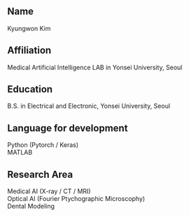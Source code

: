 ## Name
Kyungwon Kim
## Affiliation
Medical Artificial Intelligence LAB in Yonsei University, Seoul
## Education
B.S. in Electrical and Electronic, Yonsei University, Seoul
## Language for development
Python (Pytorch / Keras)  
MATLAB
## Research Area
Medical AI (X-ray / CT / MRI)  
Optical AI (Fourier Ptychographic Microscophy)  
Dental Modeling

